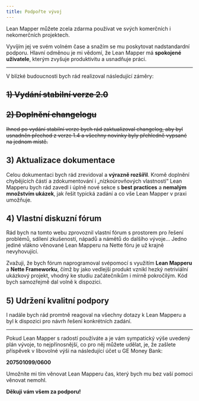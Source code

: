 ```yaml
---
title: Podpořte vývoj
---
```


Lean Mapper můžete zcela zdarma používat ve svých komerčních i nekomerčních projektech.

Vyvíjím jej ve svém volném čase a snažím se mu poskytovat nadstandardní podporu. Hlavní odměnou je mi vědomí, že Lean Mapper má **spokojené uživatele**, kterým zvyšuje produktivitu a usnadňuje práci.

----------

V blízké budoucnosti bych rád realizoval následující záměry:

## <del>1) Vydání stabilní verze 2.0</del>


## <del>2) Doplnění changelogu</del>

<del>Ihned po vydání stabilní verze bych rád zaktualizoval changelog, aby byl usnadněn přechod z verze 1.4 a všechny novinky byly přehledně vypsané na jednom místě.</del>


## 3) Aktualizace dokumentace

Celou dokumentaci bych rád zrevidoval a **výrazně rozšířil**. Kromě doplnění chybějících částí a zdokumentování i „nízkoúrovňových vlastností“ Lean Mapperu bych rád zavedl i úplně nové sekce s **best practices** a **nemalým množstvím ukázek**, jak řešit typická zadání a co vše Lean Mapper v praxi umožňuje.


## 4) Vlastní diskuzní fórum

Rád bych na tomto webu zprovoznil vlastní fórum s prostorem pro řešení problémů, sdílení zkušeností, nápadů a námětů do dalšího vývoje... Jedno jediné vlákno věnované Lean Mapperu na Nette fóru je už krajně nevyhovující.

Zvažuji, že bych fórum naprogramoval svépomocí s využitím **Lean Mapperu** a **Nette Frameworku**, čímž by jako vedlejší produkt vznikl hezký netriviální ukázkový projekt, vhodný ke studiu začátečníkům i mírně pokročilým. Kód bych samozřejmě dal volně k dispozici.


## 5) Udržení kvalitní podpory

I nadále bych rád promtně reagoval na všechny dotazy k Lean Mapperu a byl k dispozici pro návrh řešení konkrétních zadání.

----------

Pokud Lean Mapper s radostí používáte a je vám sympatický výše uvedený plán vývoje, to nejpřínosnější, co pro něj můžete udělat, je, že zašlete příspěvek v libovolné výši na následující účet u GE Money Bank:

**207501099/0600**

Umožníte mi tím věnovat Lean Mapperu čas, který bych mu bez vaší pomoci věnovat nemohl.

**Děkuji vám všem za podporu!**
